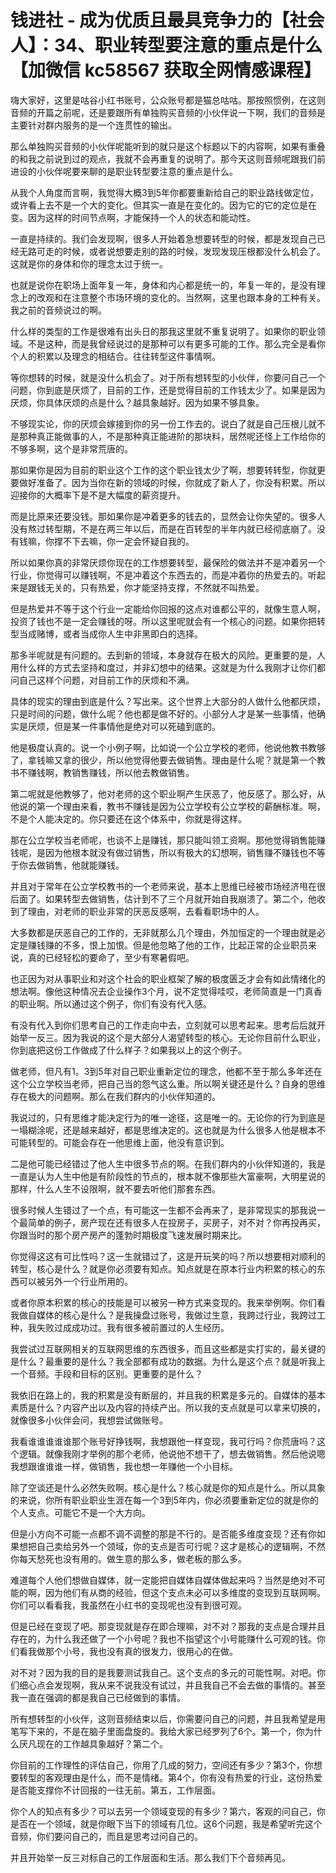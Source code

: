 # 钱进社 - 成为优质且最具竞争力的【社会人】：34、职业转型要注意的重点是什么【加微信 kc58567 获取全网情感课程】

嗨大家好，这里是咕谷小红书账号，公众账号都是猫总咕咕。那按照惯例，在这则音频的开篇之前呢，还是要跟所有单独购买音频的小伙伴说一下啊，我们的音频是主要针对群内服务的是一个连贯性的输出。

那么单独购买音频的小伙伴呢能听到的就只是这个标题以下的内容啊，如果有重叠的和我之前说到过的观点，我就不会再重复的说明了。那今天这则音频呢跟我们前进设的小伙伴呢要来聊的是职业转型要注意的重点是什么。

从我个人角度而言啊，我觉得大概3到5年你都要重新给自己的职业路线做定位，或许看上去不是一个大的变化。但其实一直是在变化的。因为它的它的定位是在变。因为这样的时间节点啊，才能保持一个人的状态和能动性。

一直是持续的。我们会发现啊，很多人开始着急想要转型的时候，都是发现自己已经无路可走的时候，或者说想要走别的路的时候，发现发现压根都没什么机会了。这就是你的身体和你的理念太过于统一。

也就是说你在职场上面年复一年，身体和内心都是统一的，年复一年的，是没有理念上的改观和在注意整个市场环境的变化的。当然啊，这里也跟本身的工种有关。我之前的音频说过的啊。

什么样的类型的工作是很难有出头日的那我这里就不重复说明了。如果你的职业领域。不是这种，而是我曾经说过的是那种可以有更多可能的工作。那么完全是看你个人的积累以及理念的相结合。往往转型这件事情啊。

等你想转的时候，就是没什么机会了。对于所有想转型的小伙伴，你要问自己一个问题，你到底是厌烦了，目前的工作，还是觉得目前的工作钱太少了。如果是因为厌烦，你具体厌烦的点是什么？越具象越好。因为如果不够具象。

不够现实论，你的厌烦会嫁接到你的另一份工作去的。说白了就是自己压根儿就不是那种真正能做事的人，不是那种真正能进阶的那块料，居然呢还怪上工作给你的不够多啊，这个是非常荒唐的。

那如果你是因为目前的职业这个工作的这个职业钱太少了啊，想要转转型，你就更要做好准备了。因为当你在新的领域的时候，你就成了新人了，你没有积累。所以迎接你的大概率下是不是大幅度的薪资提升。

而是比原来还要没钱。那如果你是冲着更多的钱去的，显然会让你失望的。很多人没有熬过转型期，不是在两三年以后，而是在百转型的半年内就已经彻底崩了。没有钱嘛，你撑不下去嘛，你一定会怀疑自我的。

所以如果你真的非常厌烦你现在的工作想要转型，最保险的做法并不是冲着另一个行业，你觉得可以赚钱啊，不是冲着这个东西去的，而是冲着你的热爱去的。听起来是跟钱无关的，只有热爱，你才能坚持支撑，不然就不叫热爱。

但是热爱并不等于这个行业一定能给你回报的这点对谁都公平的，就像生意人啊，投资了钱也不是一定会赚钱的呀。所以这里呢就会有一个核心的问题。如果你把转型当成赌博，或者当成你人生中非黑即白的选择。

那多半呢就是有问题的。去到新的领域，本身就存在极大的风险。更重要的是，人用什么样的方式去坚持和度过，并非幻想中的结果。这就是为什么我刚才让你们都问自己这样个问题，对目前工作的厌烦和不满。

具体的现实的理由到底是什么？写出来。这个世界上大部分的人做什么他都厌烦，只是时间的问题，做什么呢？他也都是做不好的。小部分人才是某一些事情，他确实是厌烦，但是某一件事情他是绝对可以死磕到底的。

他是极度认真的。说一个小例子啊，比如说一个公立学校的老师，他说他教书教够了，拿钱嘛又拿的很少，所以他觉得他要去做销售。理由是什么呢？就是第一个教书不赚钱啊，教销售赚钱，所以他去教做销售。

第二呢就是他教够了，他对老师的这个职业啊产生厌恶了，他反感了。那么好，从他说的第一个理由来看，教书不赚钱是因为公立学校有公立学校的薪酬标准。啊，不是个人能决定的。你只要还在这个体系中，你就是得这样。

那在公立学校当老师呢，也谈不上是赚钱，那只能叫领工资啊。那他觉得销售能赚钱呢，是因为他根本就没有做过销售，所以有极大的幻想啊，销售赚不赚钱也不等于你去做销售，他就能赚钱。

并且对于常年在公立学校教书的一个老师来说，基本上思维已经被市场经济甩在很后面了。如果转型去做销售，估计到不了三个月就开始自我崩溃了。第二个，他收到了理由，对老师的职业非常的厌恶反感啊，去看看职场中的人。

大多数都是厌恶自己的工作的，无非就那么几个理由，外加恒定的一个理由就是必定是赚钱赚的不多，恨上加恨。但是他忽略了他的工作，比起正常的企业职员来说，真的已经轻松的要命了，至少有寒暑假吧。

也正因为对从事职业和对这个社会的职业框架了解的极度匮乏才会有如此情绪化的想法啊。像他这种情况去企业操作3个月，说不定觉得哇哎，老师简直是一门真香的职业啊。所以通过这个例子，你们有没有代入感。

有没有代入到你们思考自己的工作走向中去，立刻就可以思考起来。思考后后就开始举一反三。因为我说的这个是大部分人渴望转型的核心。无论你目前什么职业，你到底把这份工作做成了什么样子？如果我以上的这个例子。

做老师，但凡有1。3到5年对自己职业重新定位的理念，他都不至于那么多年还在这个公立学校当老师，把自己当的怨气这么重。所以啊关键还是什么？自身的思维存在极大的问题啊。那么在我们群内的小伙伴知道的。

我说过的，只有思维才能决定行为的唯一途径，这是唯一的。无论你的行为到底是一塌糊涂呢，还是越来越好，都是思维决定的。这也就是为什么很多人他是根本不可能转型的。可能会存在一他思维上面，他没有意识到。

二是他可能已经错过了他人生中很多节点的啊。在我们群内的小伙伴知道的，我是一直是认为人生中他是有阶段性的节点的，根本就不像那些大富豪啊，大明星说的那样，什么人生不设限啊，就不要去听他们那套东西。

很多时候人生错过了一个点，有可能这一生都不会再来了，是非常现实的那我说一个最简单的例子，房产现在还有很多人在投房子，买房子，对不对？你再投再买，你跟当时的那个房产房产的蓬勃时期极度飞速发展时期来比。

你觉得这这有可比性吗？这一生就错过了，这是开玩笑的吗？所以想要相对顺利的转型，核心是什么？就是你必须要有知点。知点就是在原本行业内积累的核心的东西可以被另外一个行业所用的。

或者你原本积累的核心的技能是可以被另一种方式来变现的。我来举例啊。你们看我做自媒体的核心是什么？是我操盘过账号，我做过生意，我跨过行业，我跨过工种，我失败过成成功过。我有很多被前置过的人生经历。

我尝试过互联网相关的互联网思维的东西很多，而且这些都是实打实的，最关键的是什么？最重要的是什么？我全部都有成功的数据。为什么是这个点？就是听我上一个音频。手段和目标的区别。更重要的是什么？

我依旧在路上的，我的积累是没有断层的，并且我的积累是多元的。自媒体的基本素质是什么？内容产出以及内容的持续产出。所以我的支点就是可以拿来切换的，就像很多小伙伴会问，我想尝试做账号。

我看谁谁谁谁谁那个账号好挣钱啊，我想跟他一样变现，我可行吗？你荒唐吗？这个逻辑。就像我刚才举例的那个老师，他说他不想干了，想去做销售。然后他说嗯我想跟谁谁谁一样，做销售，我也想一年赚他一个小目标。

除了空谈还是什么必然失败啊。核心是什么？核心就是你的知点是什么。所以具象的来说，你所有职业职业生涯在每一个3到5年内，你必须要重新定位的就是你的个人支点。可能它不是一个大方向。

但是小方向不可能一点都不调不调整的那是不行的。是否能多维度变现？还有你如果想把自己卖给另外一个领域，你的支点是否可行呢？这才是核心的逻辑啊，不然你每天愁死也没有用的。做生意的那么多，做老板的那么多。

难道每个人他们想做自媒体，就一定能把自媒体自媒体做起来吗？当然是绝对不可能的啊，因为他们有从商的经验，但这个支点未必可以多维度的变现到互联网啊。你们可以看看我，我虽然在小红书的变现呢也没有到很可观。

但是已经在变现了吧。那变现就是存在即合理嘛，对不对？那我的支点是合理并且存在的，为什么我还做了一个小号呢？我也不指望这个小号能赚什么可观的钱。你们看我做那个小号，我也没有真的很发力，很用心的在做。

对不对？因为我的目的是我要测试我自己。这个支点的多元的可能性啊。对吧。你们细心点会发现啊，我从来不说我没有试过，并且我自己不会去做的事情的。甚至我一直在强调的都是我自己已经做到的事情。

所有想转型的小伙伴，这则音频结束以后，你需要问自己的问题，并且我希望是用笔写下来的，不是在脑子里面盘旋的。我给大家已经罗列了6个。第一个，你为什么厌凡现在的工作越具象越好？第二个。

你目前的工作理性的评估自己，你用了几成的努力，空间还有多少？第3个，你想要转型的客观理由是什么，而不是情绪。第4个，你有没有热爱的行业，这份热爱是否能支撑你不计回报的一往无前。第五，工作层面。

你个人的知点有多少？可以去另一个领域变现的有多少？第六，客观的问自己，你是否在一个领域，就是你眼下当下的领域有几位。这6个问题，我是希望听完这个音频，你们要问自己的，而且是思考过问自己的。

并且开始举一反三对标自己的工作层面和生活。那么我们下个音频再见。